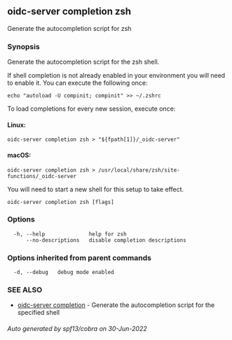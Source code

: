 ## oidc-server completion zsh

Generate the autocompletion script for zsh

### Synopsis

Generate the autocompletion script for the zsh shell.

If shell completion is not already enabled in your environment you will need
to enable it.  You can execute the following once:

	echo "autoload -U compinit; compinit" >> ~/.zshrc

To load completions for every new session, execute once:

#### Linux:

	oidc-server completion zsh > "${fpath[1]}/_oidc-server"

#### macOS:

	oidc-server completion zsh > /usr/local/share/zsh/site-functions/_oidc-server

You will need to start a new shell for this setup to take effect.


```
oidc-server completion zsh [flags]
```

### Options

```
  -h, --help              help for zsh
      --no-descriptions   disable completion descriptions
```

### Options inherited from parent commands

```
  -d, --debug   debug mode enabled
```

### SEE ALSO

* [oidc-server completion](oidc-server_completion.md)	 - Generate the autocompletion script for the specified shell

###### Auto generated by spf13/cobra on 30-Jun-2022
